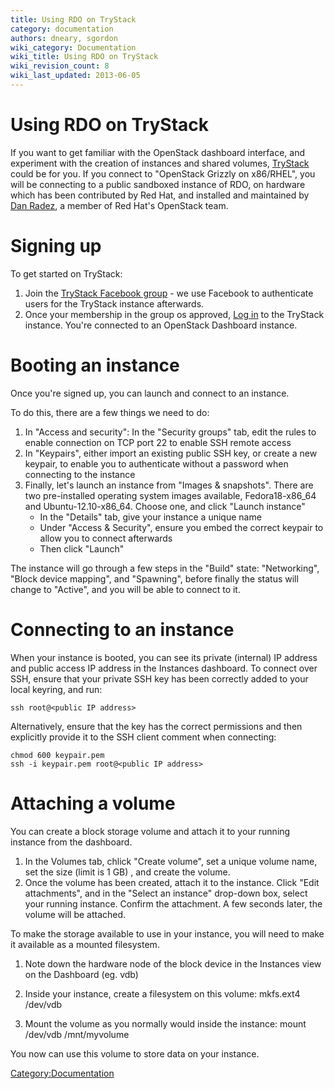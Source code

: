 ```yaml
---
title: Using RDO on TryStack
category: documentation
authors: dneary, sgordon
wiki_category: Documentation
wiki_title: Using RDO on TryStack
wiki_revision_count: 8
wiki_last_updated: 2013-06-05
---
```


# Using RDO on TryStack

If you want to get familiar with the OpenStack dashboard interface, and experiment with the creation of instances and shared volumes, [TryStack](http://trystack.org) could be for you. If you connect to "OpenStack Grizzly on x86/RHEL", you will be connecting to a public sandboxed instance of RDO, on hardware which has been contributed by Red Hat, and installed and maintained by [ Dan Radez](People#radez), a member of Red Hat's OpenStack team.

# Signing up

To get started on TryStack:

1.  Join the [TryStack Facebook group](https://www.facebook.com/groups/269238013145112) - we use Facebook to authenticate users for the TryStack instance afterwards.
2.  Once your membership in the group os approved, [Log in](https://x86.trystack.org/dashboard/) to the TryStack instance. You're connected to an OpenStack Dashboard instance.

# Booting an instance

Once you're signed up, you can launch and connect to an instance.

To do this, there are a few things we need to do:

1.  In "Access and security": In the "Security groups" tab, edit the rules to enable connection on TCP port 22 to enable SSH remote access
2.  In "Keypairs", either import an existing public SSH key, or create a new keypair, to enable you to authenticate without a password when connecting to the instance
3.  Finally, let's launch an instance from "Images & snapshots". There are two pre-installed operating system images available, Fedora18-x86_64 and Ubuntu-12.10-x86_64. Choose one, and click "Launch instance"
    -   In the "Details" tab, give your instance a unique name
    -   Under "Access & Security", ensure you embed the correct keypair to allow you to connect afterwards
    -   Then click "Launch"

The instance will go through a few steps in the "Build" state: "Networking", "Block device mapping", and "Spawning", before finally the status will change to "Active", and you will be able to connect to it.

# Connecting to an instance

When your instance is booted, you can see its private (internal) IP address and public access IP address in the Instances dashboard. To connect over SSH, ensure that your private SSH key has been correctly added to your local keyring, and run:

    ssh root@<public IP address>

Alternatively, ensure that the key has the correct permissions and then explicitly provide it to the SSH client comment when connecting:

    chmod 600 keypair.pem
    ssh -i keypair.pem root@<public IP address>

# Attaching a volume

You can create a block storage volume and attach it to your running instance from the dashboard.

1.  In the Volumes tab, chlick "Create volume", set a unique volume name, set the size (limit is 1 GB) , and create the volume.
2.  Once the volume has been created, attach it to the instance. Click "Edit attachments", and in the "Select an instance" drop-down box, select your running instance. Confirm the attachment. A few seconds later, the volume will be attached.

To make the storage available to use in your instance, you will need to make it available as a mounted filesystem.

1.  Note down the hardware node of the block device in the Instances view on the Dashboard (eg. vdb)
2.  Inside your instance, create a filesystem on this volume:
        mkfs.ext4 /dev/vdb

3.  Mount the volume as you normally would inside the instance:
        mount /dev/vdb /mnt/myvolume

You now can use this volume to store data on your instance.

<Category:Documentation>
